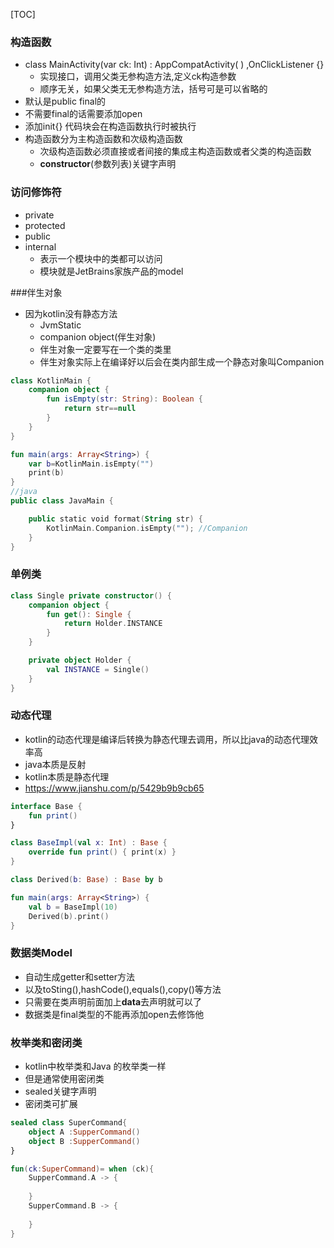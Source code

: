 [TOC]



### 构造函数

- class MainActivity(var ck: Int) : AppCompatActivity( ) ,OnClickListener {}
  - 实现接口，调用父类无参构造方法,定义ck构造参数
  - 顺序无关，如果父类无无参构造方法，括号可是可以省略的
- 默认是public final的
- 不需要final的话需要添加open
- 添加init{} 代码块会在构造函数执行时被执行
- 构造函数分为主构造函数和次级构造函数
  - 次级构造函数必须直接或者间接的集成主构造函数或者父类的构造函数
  - **constructor**(参数列表)关键字声明



### 访问修饰符

- private
- protected
- public
- internal
  - 表示一个模块中的类都可以访问
  - 模块就是JetBrains家族产品的model



###伴生对象

- 因为kotlin没有静态方法
  - JvmStatic
  - companion object(伴生对象)
  - 伴生对象一定要写在一个类的类里
  - 伴生对象实际上在编译好以后会在类内部生成一个静态对象叫Companion

```kotlin
class KotlinMain {
    companion object {
        fun isEmpty(str: String): Boolean {
            return str==null
        }
    }
}

fun main(args: Array<String>) {
    var b=KotlinMain.isEmpty("")
    print(b)
}
//java
public class JavaMain {

    public static void format(String str) {
        KotlinMain.Companion.isEmpty(""); //Companion
    }
}
```



### 单例类

```kotlin
class Single private constructor() {
    companion object {
        fun get(): Single {
            return Holder.INSTANCE
        }
    }

    private object Holder {
        val INSTANCE = Single()
    }
}
```



### 动态代理

- kotlin的动态代理是编译后转换为静态代理去调用，所以比java的动态代理效率高
- java本质是反射
- kotlin本质是静态代理
- https://www.jianshu.com/p/5429b9b9cb65

```kotlin
interface Base {
    fun print()
}

class BaseImpl(val x: Int) : Base {
    override fun print() { print(x) }
}

class Derived(b: Base) : Base by b

fun main(args: Array<String>) {
    val b = BaseImpl(10)
    Derived(b).print()
}
```



### 数据类Model

- 自动生成getter和setter方法
- 以及toSting(),hashCode(),equals(),copy()等方法
- 只需要在类声明前面加上**data**去声明就可以了
- 数据类是final类型的不能再添加open去修饰他



### 枚举类和密闭类

- kotlin中枚举类和Java 的枚举类一样
- 但是通常使用密闭类
- sealed关键字声明
- 密闭类可扩展

```kotlin
sealed class SuperCommand{
    object A :SupperCommand()
    object B :SupperCommand()
}

fun(ck:SuperCommand)= when (ck){
    SupperCommand.A -> {
        
    }
    SupperCommand.B -> {
        
    }
}
```


